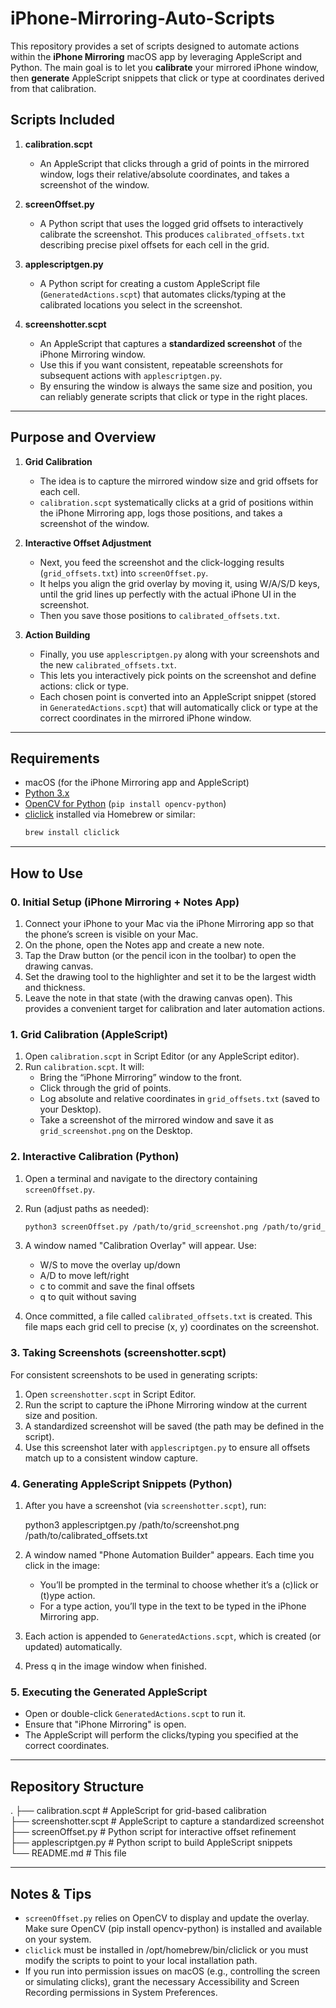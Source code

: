 # iPhone-Mirroring-Auto-Scripts

This repository provides a set of scripts designed to automate actions within the **iPhone Mirroring** macOS app by leveraging AppleScript and Python. The main goal is to let you **calibrate** your mirrored iPhone window, then **generate** AppleScript snippets that click or type at coordinates derived from that calibration.

## Scripts Included

1. **calibration.scpt**  
   - An AppleScript that clicks through a grid of points in the mirrored window, logs their relative/absolute coordinates, and takes a screenshot of the window.

2. **screenOffset.py**  
   - A Python script that uses the logged grid offsets to interactively calibrate the screenshot. This produces `calibrated_offsets.txt` describing precise pixel offsets for each cell in the grid.

3. **applescriptgen.py**  
   - A Python script for creating a custom AppleScript file (`GeneratedActions.scpt`) that automates clicks/typing at the calibrated locations you select in the screenshot.

4. **screenshotter.scpt**  
   - An AppleScript that captures a **standardized screenshot** of the iPhone Mirroring window.  
   - Use this if you want consistent, repeatable screenshots for subsequent actions with `applescriptgen.py`.  
   - By ensuring the window is always the same size and position, you can reliably generate scripts that click or type in the right places.

---

## Purpose and Overview

1. **Grid Calibration**  
   - The idea is to capture the mirrored window size and grid offsets for each cell.  
   - `calibration.scpt` systematically clicks at a grid of positions within the iPhone Mirroring app, logs those positions, and takes a screenshot of the window.

2. **Interactive Offset Adjustment**  
   - Next, you feed the screenshot and the click-logging results (`grid_offsets.txt`) into `screenOffset.py`.  
   - It helps you align the grid overlay by moving it, using W/A/S/D keys, until the grid lines up perfectly with the actual iPhone UI in the screenshot.  
   - Then you save those positions to `calibrated_offsets.txt`.

3. **Action Building**  
   - Finally, you use `applescriptgen.py` along with your screenshots and the new `calibrated_offsets.txt`.  
   - This lets you interactively pick points on the screenshot and define actions: click or type.  
   - Each chosen point is converted into an AppleScript snippet (stored in `GeneratedActions.scpt`) that will automatically click or type at the correct coordinates in the mirrored iPhone window.

---

## Requirements

- macOS (for the iPhone Mirroring app and AppleScript)
- [Python 3.x](https://www.python.org/)
- [OpenCV for Python](https://opencv.org/) (`pip install opencv-python`)
- [cliclick](https://github.com/BlueM/cliclick) installed via Homebrew or similar:  
  ```bash
  brew install cliclick
  ```

---

## How to Use

### 0. Initial Setup (iPhone Mirroring + Notes App)

1. Connect your iPhone to your Mac via the iPhone Mirroring app so that the phone’s screen is visible on your Mac.  
2. On the phone, open the Notes app and create a new note.  
3. Tap the Draw button (or the pencil icon in the toolbar) to open the drawing canvas.  
4. Set the drawing tool to the highlighter and set it to be the largest width and thickness.
5. Leave the note in that state (with the drawing canvas open). This provides a convenient target for calibration and later automation actions.  

### 1. Grid Calibration (AppleScript)

1. Open `calibration.scpt` in Script Editor (or any AppleScript editor).  
2. Run `calibration.scpt`. It will:
   - Bring the “iPhone Mirroring” window to the front.
   - Click through the grid of points.
   - Log absolute and relative coordinates in `grid_offsets.txt` (saved to your Desktop).
   - Take a screenshot of the mirrored window and save it as `grid_screenshot.png` on the Desktop.

### 2. Interactive Calibration (Python)

1. Open a terminal and navigate to the directory containing `screenOffset.py`.  
2. Run (adjust paths as needed):
    ```bash
    python3 screenOffset.py /path/to/grid_screenshot.png /path/to/grid_offsets.txt
    ```

3. A window named "Calibration Overlay" will appear. Use:
   - W/S to move the overlay up/down
   - A/D to move left/right
   - c to commit and save the final offsets
   - q to quit without saving
4. Once committed, a file called `calibrated_offsets.txt` is created. This file maps each grid cell to precise (x, y) coordinates on the screenshot.

### 3. Taking Screenshots (screenshotter.scpt)

For consistent screenshots to be used in generating scripts:

1. Open `screenshotter.scpt` in Script Editor.  
2. Run the script to capture the iPhone Mirroring window at the current size and position.  
3. A standardized screenshot will be saved (the path may be defined in the script).  
4. Use this screenshot later with `applescriptgen.py` to ensure all offsets match up to a consistent window capture.

### 4. Generating AppleScript Snippets (Python)

1. After you have a screenshot (via `screenshotter.scpt`), run:

    python3 applescriptgen.py /path/to/screenshot.png /path/to/calibrated_offsets.txt

2. A window named "Phone Automation Builder" appears. Each time you click in the image:
   - You’ll be prompted in the terminal to choose whether it’s a (c)lick or (t)ype action.
   - For a type action, you’ll type in the text to be typed in the iPhone Mirroring app.
3. Each action is appended to `GeneratedActions.scpt`, which is created (or updated) automatically.
4. Press q in the image window when finished.

### 5. Executing the Generated AppleScript

- Open or double-click `GeneratedActions.scpt` to run it.
- Ensure that "iPhone Mirroring" is open.
- The AppleScript will perform the clicks/typing you specified at the correct coordinates.

---

## Repository Structure

.
├── calibration.scpt          # AppleScript for grid-based calibration  
├── screenshotter.scpt        # AppleScript to capture a standardized screenshot  
├── screenOffset.py           # Python script for interactive offset refinement  
├── applescriptgen.py         # Python script to build AppleScript snippets  
└── README.md                 # This file  

---

## Notes & Tips

- `screenOffset.py` relies on OpenCV to display and update the overlay. Make sure OpenCV (pip install opencv-python) is installed and available on your system.
- `cliclick` must be installed in /opt/homebrew/bin/cliclick or you must modify the scripts to point to your local installation path.
- If you run into permission issues on macOS (e.g., controlling the screen or simulating clicks), grant the necessary Accessibility and Screen Recording permissions in System Preferences.